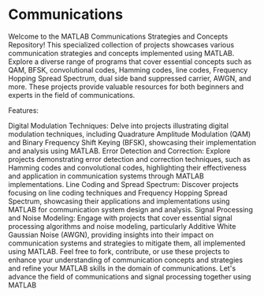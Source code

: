 # Communications

Welcome to the MATLAB Communications Strategies and Concepts Repository! This specialized collection of projects showcases various communication strategies and concepts implemented using MATLAB. Explore a diverse range of programs that cover essential concepts such as QAM, BFSK, convolutional codes, Hamming codes, line codes, Frequency Hopping Spread Spectrum, dual side band suppressed carrier, AWGN, and more. These projects provide valuable resources for both beginners and experts in the field of communications.

Features:

Digital Modulation Techniques: Delve into projects illustrating digital modulation techniques, including Quadrature Amplitude Modulation (QAM) and Binary Frequency Shift Keying (BFSK), showcasing their implementation and analysis using MATLAB.
Error Detection and Correction: Explore projects demonstrating error detection and correction techniques, such as Hamming codes and convolutional codes, highlighting their effectiveness and application in communication systems through MATLAB implementations.
Line Coding and Spread Spectrum: Discover projects focusing on line coding techniques and Frequency Hopping Spread Spectrum, showcasing their applications and implementations using MATLAB for communication system design and analysis.
Signal Processing and Noise Modeling: Engage with projects that cover essential signal processing algorithms and noise modeling, particularly Additive White Gaussian Noise (AWGN), providing insights into their impact on communication systems and strategies to mitigate them, all implemented using MATLAB.
Feel free to fork, contribute, or use these projects to enhance your understanding of communication concepts and strategies and refine your MATLAB skills in the domain of communications. Let's advance the field of communications and signal processing together using MATLAB
